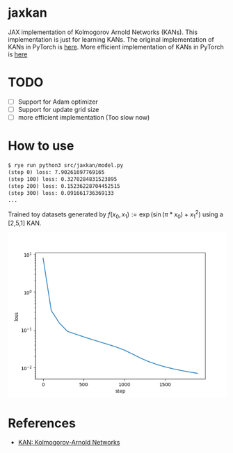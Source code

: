 # jaxkan
JAX implementation of Kolmogorov Arnold Networks (KANs). This implementation is just for learning KANs.
The original implementation of KANs in PyTorch is [here](https://github.com/KindXiaoming/pykan). More efficient implementation of KANs in PyTorch is [here](https://github.com/Blealtan/efficient-kan)

# TODO
- [ ] Support for Adam optimizer
- [ ] Support for update grid size
- [ ] more efficient implementation (Too slow now)

# How to use



```
$ rye run python3 src/jaxkan/model.py
(step 0) loss: 7.90261697769165
(step 100) loss: 0.3270284831523895
(step 200) loss: 0.15236228704452515
(step 300) loss: 0.091661736369133
...
```

Trained toy datasets generated by $f(x_0,x_1) := \exp{(\sin{(\pi * x_0}) + x_1^2)}$ using a [2,5,1] KAN.

![loss](./figures/loss.png)


# References
- [KAN: Kolmogorov-Arnold Networks](https://arxiv.org/abs/2404.19756)
